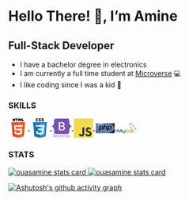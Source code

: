 # Hello There! 👋, I’m Amine 

## Full-Stack Developer

- I have a bachelor degree in electronics 
- I am currently a full time student at [Microverse](https://www.microverse.org) 💻
- I like coding since I was a kid 💞

### SKILLS

<a href="https://www.w3.org/html/" target="blank">
<img align="center" src="https://raw.githubusercontent.com/devicons/devicon/master/icons/html5/html5-original-wordmark.svg" alt="Html5" height="40" width="40" />
</a>
<a href="https://www.w3schools.com/css/" target="blank">
<img align="center" src="https://raw.githubusercontent.com/devicons/devicon/master/icons/css3/css3-original-wordmark.svg" alt="Css3" height="40" width="40" />
</a>
<a href="https://getbootstrap.com" target="blank">
<img align="center" src="https://raw.githubusercontent.com/devicons/devicon/master/icons/bootstrap/bootstrap-plain-wordmark.svg" alt="Bootstrap" height="40" width="40" />
</a>
<a href="https://developer.mozilla.org/en-US/docs/Web/JavaScript" target="blank">
<img align="center" src="https://raw.githubusercontent.com/devicons/devicon/master/icons/javascript/javascript-original.svg" alt="JavaScript" height="40" width="40" />
</a>
<a href="https://www.php.net" target="blank">
<img align="center" src="https://raw.githubusercontent.com/devicons/devicon/master/icons/php/php-original.svg" alt="PHP" height="40" width="40" />
</a> 
<a href="https://www.mysql.com/" target="blank">
<img align="center" src="https://raw.githubusercontent.com/devicons/devicon/master/icons/mysql/mysql-original-wordmark.svg" alt="MySQL" height="40" width="40" />
</a>

### STATS


<a href="https://github.com/ouasamine">

<img  width="49.7%" height="160px" src="https://github-readme-stats.vercel.app/api/top-langs?username=ouasamine&theme=gruvbox&title_color=c3ce9c&text_color=c3ce9c&bg_color=400726&hide_border=true&layout=compact" alt="ouasamine stats card" />

<img  width="49.7%" height="160px" src="https://github-readme-stats.vercel.app/api?username=ouasamine&show_icons=true&theme=gruvbox&title_color=c3ce9c&text_color=c3ce9c&bg_color=400726&hide_border=true" alt="ouasamine stats card" />

</a>


[![Ashutosh's github activity graph](https://activity-graph.herokuapp.com/graph?username=ouasamine&bg_color=400726&color=c3ce9c&line=0b0a0b&point=c3ce9c&area=true&hide_border=true)](https://github.com/ouasamine)

